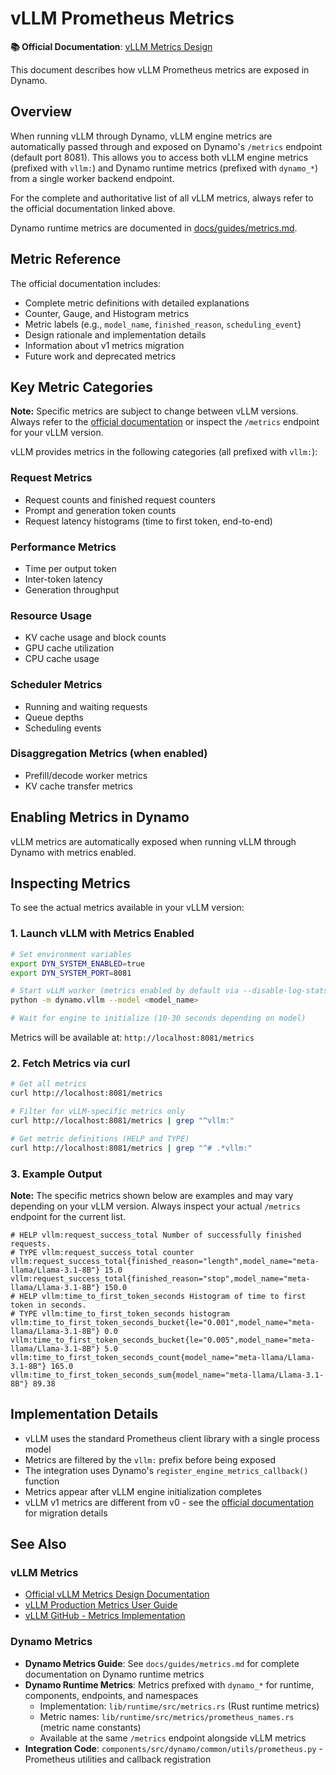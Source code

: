 # vLLM Prometheus Metrics

**📚 Official Documentation**: [vLLM Metrics Design](https://docs.vllm.ai/en/latest/design/metrics.html)

This document describes how vLLM Prometheus metrics are exposed in Dynamo.

## Overview

When running vLLM through Dynamo, vLLM engine metrics are automatically passed through and exposed on Dynamo's `/metrics` endpoint (default port 8081). This allows you to access both vLLM engine metrics (prefixed with `vllm:`) and Dynamo runtime metrics (prefixed with `dynamo_*`) from a single worker backend endpoint.

For the complete and authoritative list of all vLLM metrics, always refer to the official documentation linked above.

Dynamo runtime metrics are documented in [docs/guides/metrics.md](../../../docs/guides/metrics.md).

## Metric Reference

The official documentation includes:
- Complete metric definitions with detailed explanations
- Counter, Gauge, and Histogram metrics
- Metric labels (e.g., `model_name`, `finished_reason`, `scheduling_event`)
- Design rationale and implementation details
- Information about v1 metrics migration
- Future work and deprecated metrics

## Key Metric Categories

**Note:** Specific metrics are subject to change between vLLM versions. Always refer to the [official documentation](https://docs.vllm.ai/en/latest/design/metrics.html) or inspect the `/metrics` endpoint for your vLLM version.

vLLM provides metrics in the following categories (all prefixed with `vllm:`):

### Request Metrics
- Request counts and finished request counters
- Prompt and generation token counts
- Request latency histograms (time to first token, end-to-end)

### Performance Metrics
- Time per output token
- Inter-token latency
- Generation throughput

### Resource Usage
- KV cache usage and block counts
- GPU cache utilization
- CPU cache usage

### Scheduler Metrics
- Running and waiting requests
- Queue depths
- Scheduling events

### Disaggregation Metrics (when enabled)
- Prefill/decode worker metrics
- KV cache transfer metrics

## Enabling Metrics in Dynamo

vLLM metrics are automatically exposed when running vLLM through Dynamo with metrics enabled.

## Inspecting Metrics

To see the actual metrics available in your vLLM version:

### 1. Launch vLLM with Metrics Enabled

```bash
# Set environment variables
export DYN_SYSTEM_ENABLED=true
export DYN_SYSTEM_PORT=8081

# Start vLLM worker (metrics enabled by default via --disable-log-stats=false)
python -m dynamo.vllm --model <model_name>

# Wait for engine to initialize (10-30 seconds depending on model)
```

Metrics will be available at: `http://localhost:8081/metrics`

### 2. Fetch Metrics via curl

```bash
# Get all metrics
curl http://localhost:8081/metrics

# Filter for vLLM-specific metrics only
curl http://localhost:8081/metrics | grep "^vllm:"

# Get metric definitions (HELP and TYPE)
curl http://localhost:8081/metrics | grep "^# .*vllm:"
```

### 3. Example Output

**Note:** The specific metrics shown below are examples and may vary depending on your vLLM version. Always inspect your actual `/metrics` endpoint for the current list.

```
# HELP vllm:request_success_total Number of successfully finished requests.
# TYPE vllm:request_success_total counter
vllm:request_success_total{finished_reason="length",model_name="meta-llama/Llama-3.1-8B"} 15.0
vllm:request_success_total{finished_reason="stop",model_name="meta-llama/Llama-3.1-8B"} 150.0
# HELP vllm:time_to_first_token_seconds Histogram of time to first token in seconds.
# TYPE vllm:time_to_first_token_seconds histogram
vllm:time_to_first_token_seconds_bucket{le="0.001",model_name="meta-llama/Llama-3.1-8B"} 0.0
vllm:time_to_first_token_seconds_bucket{le="0.005",model_name="meta-llama/Llama-3.1-8B"} 5.0
vllm:time_to_first_token_seconds_count{model_name="meta-llama/Llama-3.1-8B"} 165.0
vllm:time_to_first_token_seconds_sum{model_name="meta-llama/Llama-3.1-8B"} 89.38
```

## Implementation Details

- vLLM uses the standard Prometheus client library with a single process model
- Metrics are filtered by the `vllm:` prefix before being exposed
- The integration uses Dynamo's `register_engine_metrics_callback()` function
- Metrics appear after vLLM engine initialization completes
- vLLM v1 metrics are different from v0 - see the [official documentation](https://docs.vllm.ai/en/latest/design/metrics.html) for migration details

## See Also

### vLLM Metrics
- [Official vLLM Metrics Design Documentation](https://docs.vllm.ai/en/latest/design/metrics.html)
- [vLLM Production Metrics User Guide](https://docs.vllm.ai/en/latest/user/production_metrics.html)
- [vLLM GitHub - Metrics Implementation](https://github.com/vllm-project/vllm/tree/main/vllm/engine/metrics)

### Dynamo Metrics
- **Dynamo Metrics Guide**: See `docs/guides/metrics.md` for complete documentation on Dynamo runtime metrics
- **Dynamo Runtime Metrics**: Metrics prefixed with `dynamo_*` for runtime, components, endpoints, and namespaces
  - Implementation: `lib/runtime/src/metrics.rs` (Rust runtime metrics)
  - Metric names: `lib/runtime/src/metrics/prometheus_names.rs` (metric name constants)
  - Available at the same `/metrics` endpoint alongside vLLM metrics
- **Integration Code**: `components/src/dynamo/common/utils/prometheus.py` - Prometheus utilities and callback registration

